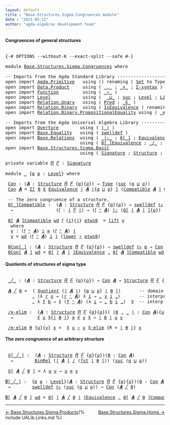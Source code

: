 ```yaml
---
layout: default
title : "Base.Structures.Sigma.Congruences module"
date : "2021-05-12"
author: "agda-algebras development team"
---
```


#### <a id="congruences-of-general-structures">Congruences of general structures</a>

<pre class="Agda">

<a id="238" class="Symbol">{-#</a> <a id="242" class="Keyword">OPTIONS</a> <a id="250" class="Pragma">--without-K</a> <a id="262" class="Pragma">--exact-split</a> <a id="276" class="Pragma">--safe</a> <a id="283" class="Symbol">#-}</a>

<a id="288" class="Keyword">module</a> <a id="295" href="Base.Structures.Sigma.Congruences.html" class="Module">Base.Structures.Sigma.Congruences</a> <a id="329" class="Keyword">where</a>

<a id="336" class="Comment">-- Imports from the Agda Standard Library ------------------------------------------------</a>
<a id="427" class="Keyword">open</a> <a id="432" class="Keyword">import</a> <a id="439" href="Agda.Primitive.html" class="Module">Agda.Primitive</a>   <a id="456" class="Keyword">using</a> <a id="462" class="Symbol">()</a> <a id="465" class="Keyword">renaming</a> <a id="474" class="Symbol">(</a> <a id="476" href="Agda.Primitive.html#326" class="Primitive">Set</a> <a id="480" class="Symbol">to</a> <a id="483" class="Primitive">Type</a> <a id="488" class="Symbol">;</a> <a id="490" href="Agda.Primitive.html#764" class="Primitive">lzero</a> <a id="496" class="Symbol">to</a> <a id="499" class="Primitive">ℓ₀</a> <a id="502" class="Symbol">)</a>
<a id="504" class="Keyword">open</a> <a id="509" class="Keyword">import</a> <a id="516" href="Data.Product.html" class="Module">Data.Product</a>     <a id="533" class="Keyword">using</a> <a id="539" class="Symbol">(</a> <a id="541" href="Agda.Builtin.Sigma.html#236" class="InductiveConstructor Operator">_,_</a> <a id="545" class="Symbol">;</a> <a id="547" href="Data.Product.html#1167" class="Function Operator">_×_</a> <a id="551" class="Symbol">;</a> <a id="553" href="Data.Product.html#916" class="Function">Σ-syntax</a> <a id="562" class="Symbol">)</a> <a id="564" class="Keyword">renaming</a> <a id="573" class="Symbol">(</a> <a id="575" href="Agda.Builtin.Sigma.html#252" class="Field">proj₁</a> <a id="581" class="Symbol">to</a> <a id="584" class="Field">fst</a> <a id="588" class="Symbol">)</a>
<a id="590" class="Keyword">open</a> <a id="595" class="Keyword">import</a> <a id="602" href="Function.html" class="Module">Function</a>         <a id="619" class="Keyword">using</a> <a id="625" class="Symbol">(</a> <a id="627" href="Function.Base.html#1031" class="Function Operator">_∘_</a> <a id="631" class="Symbol">)</a>
<a id="633" class="Keyword">open</a> <a id="638" class="Keyword">import</a> <a id="645" href="Level.html" class="Module">Level</a>            <a id="662" class="Keyword">using</a> <a id="668" class="Symbol">(</a>  <a id="671" href="Agda.Primitive.html#810" class="Primitive Operator">_⊔_</a> <a id="675" class="Symbol">;</a> <a id="677" href="Agda.Primitive.html#780" class="Primitive">suc</a> <a id="681" class="Symbol">;</a> <a id="683" href="Agda.Primitive.html#597" class="Postulate">Level</a> <a id="689" class="Symbol">;</a> <a id="691" href="Level.html#400" class="Record">Lift</a> <a id="696" class="Symbol">;</a> <a id="698" href="Level.html#457" class="InductiveConstructor">lift</a> <a id="703" class="Symbol">;</a> <a id="705" href="Level.html#470" class="Field">lower</a> <a id="711" class="Symbol">)</a>
<a id="713" class="Keyword">open</a> <a id="718" class="Keyword">import</a> <a id="725" href="Relation.Unary.html" class="Module">Relation.Unary</a>   <a id="742" class="Keyword">using</a> <a id="748" class="Symbol">(</a> <a id="750" href="Relation.Unary.html#1101" class="Function">Pred</a> <a id="755" class="Symbol">;</a> <a id="757" href="Relation.Unary.html#1523" class="Function Operator">_∈_</a> <a id="761" class="Symbol">)</a>
<a id="763" class="Keyword">open</a> <a id="768" class="Keyword">import</a> <a id="775" href="Relation.Binary.html" class="Module">Relation.Binary</a>  <a id="792" class="Keyword">using</a> <a id="798" class="Symbol">(</a> <a id="800" href="Relation.Binary.Structures.html#1522" class="Record">IsEquivalence</a> <a id="814" class="Symbol">)</a> <a id="816" class="Keyword">renaming</a> <a id="825" class="Symbol">(</a> <a id="827" href="Relation.Binary.Core.html#882" class="Function">Rel</a> <a id="831" class="Symbol">to</a> <a id="834" class="Function">BinRel</a> <a id="841" class="Symbol">)</a>
<a id="843" class="Keyword">open</a> <a id="848" class="Keyword">import</a> <a id="855" href="Relation.Binary.PropositionalEquality.html" class="Module">Relation.Binary.PropositionalEquality</a> <a id="893" class="Keyword">using</a> <a id="899" class="Symbol">(</a> <a id="901" href="Agda.Builtin.Equality.html#151" class="Datatype Operator">_≡_</a> <a id="905" class="Symbol">)</a>

<a id="908" class="Comment">-- Imports from the Agda Universal Algebra Library ---------------------------------------</a>
<a id="999" class="Keyword">open</a> <a id="1004" class="Keyword">import</a> <a id="1011" href="Overture.html" class="Module">Overture</a>        <a id="1027" class="Keyword">using</a> <a id="1033" class="Symbol">(</a> <a id="1035" href="Overture.Basic.html#4326" class="Function Operator">∣_∣</a> <a id="1039" class="Symbol">)</a>
<a id="1041" class="Keyword">open</a> <a id="1046" class="Keyword">import</a> <a id="1053" href="Base.Equality.html" class="Module">Base.Equality</a>   <a id="1069" class="Keyword">using</a> <a id="1075" class="Symbol">(</a> <a id="1077" href="Base.Equality.Welldefined.html#2509" class="Function">swelldef</a> <a id="1086" class="Symbol">)</a>
<a id="1088" class="Keyword">open</a> <a id="1093" class="Keyword">import</a> <a id="1100" href="Base.Relations.html" class="Module">Base.Relations</a>  <a id="1116" class="Keyword">using</a> <a id="1122" class="Symbol">(</a> <a id="1124" href="Base.Relations.Discrete.html#6212" class="Function Operator">_|:_</a> <a id="1129" class="Symbol">;</a> <a id="1131" href="Base.Relations.Discrete.html#4698" class="Function Operator">0[_]</a> <a id="1136" class="Symbol">;</a> <a id="1138" href="Base.Relations.Quotients.html#1821" class="Function">Equivalence</a> <a id="1150" class="Symbol">;</a> <a id="1152" href="Base.Relations.Quotients.html#5437" class="Function Operator">⟪_⟫</a> <a id="1156" class="Symbol">;</a> <a id="1158" href="Base.Relations.Quotients.html#5628" class="Function Operator">⌞_⌟</a> <a id="1162" class="Symbol">)</a>
                            <a id="1192" class="Keyword">using</a> <a id="1198" class="Symbol">(</a> <a id="1200" href="Base.Relations.Quotients.html#7164" class="Function Operator">0[_]Equivalence</a> <a id="1216" class="Symbol">;</a> <a id="1218" href="Base.Relations.Quotients.html#5210" class="Function Operator">_/_</a> <a id="1222" class="Symbol">;</a> <a id="1224" href="Base.Relations.Quotients.html#7290" class="Function Operator">⟪_∼_⟫-elim</a> <a id="1235" class="Symbol">;</a> <a id="1237" href="Base.Relations.Quotients.html#5086" class="Function">Quotient</a> <a id="1246" class="Symbol">)</a>
<a id="1248" class="Keyword">open</a> <a id="1253" class="Keyword">import</a> <a id="1260" href="Base.Structures.Sigma.Basic.html" class="Module">Base.Structures.Sigma.Basic</a>
                            <a id="1316" class="Keyword">using</a> <a id="1322" class="Symbol">(</a> <a id="1324" href="Base.Structures.Sigma.Basic.html#1203" class="Function">Signature</a> <a id="1334" class="Symbol">;</a> <a id="1336" href="Base.Structures.Sigma.Basic.html#1350" class="Function">Structure</a> <a id="1346" class="Symbol">;</a> <a id="1348" href="Base.Structures.Sigma.Basic.html#2590" class="Function Operator">_ᵒ_</a> <a id="1352" class="Symbol">;</a> <a id="1354" href="Base.Structures.Sigma.Basic.html#2684" class="Function">Compatible</a> <a id="1365" class="Symbol">;</a> <a id="1367" href="Base.Structures.Sigma.Basic.html#2494" class="Function Operator">_ʳ_</a> <a id="1371" class="Symbol">)</a>

<a id="1374" class="Keyword">private</a> <a id="1382" class="Keyword">variable</a> <a id="1391" href="Base.Structures.Sigma.Congruences.html#1391" class="Generalizable">𝑅</a> <a id="1393" href="Base.Structures.Sigma.Congruences.html#1393" class="Generalizable">𝐹</a> <a id="1395" class="Symbol">:</a> <a id="1397" href="Base.Structures.Sigma.Basic.html#1203" class="Function">Signature</a>

<a id="1408" class="Keyword">module</a> <a id="1415" href="Base.Structures.Sigma.Congruences.html#1415" class="Module">_</a> <a id="1417" class="Symbol">{</a><a id="1418" href="Base.Structures.Sigma.Congruences.html#1418" class="Bound">α</a> <a id="1420" href="Base.Structures.Sigma.Congruences.html#1420" class="Bound">ρ</a> <a id="1422" class="Symbol">:</a> <a id="1424" href="Agda.Primitive.html#597" class="Postulate">Level</a><a id="1429" class="Symbol">}</a> <a id="1431" class="Keyword">where</a>

 <a id="1439" href="Base.Structures.Sigma.Congruences.html#1439" class="Function">Con</a> <a id="1443" class="Symbol">:</a> <a id="1445" class="Symbol">(</a><a id="1446" href="Base.Structures.Sigma.Congruences.html#1446" class="Bound">𝑨</a> <a id="1448" class="Symbol">:</a> <a id="1450" href="Base.Structures.Sigma.Basic.html#1350" class="Function">Structure</a> <a id="1460" href="Base.Structures.Sigma.Congruences.html#1391" class="Generalizable">𝑅</a> <a id="1462" href="Base.Structures.Sigma.Congruences.html#1393" class="Generalizable">𝐹</a> <a id="1464" class="Symbol">{</a><a id="1465" href="Base.Structures.Sigma.Congruences.html#1418" class="Bound">α</a><a id="1466" class="Symbol">}{</a><a id="1468" href="Base.Structures.Sigma.Congruences.html#1420" class="Bound">ρ</a><a id="1469" class="Symbol">})</a> <a id="1472" class="Symbol">→</a> <a id="1474" href="Base.Structures.Sigma.Congruences.html#483" class="Primitive">Type</a> <a id="1479" class="Symbol">(</a><a id="1480" href="Agda.Primitive.html#780" class="Primitive">suc</a> <a id="1484" class="Symbol">(</a><a id="1485" href="Base.Structures.Sigma.Congruences.html#1418" class="Bound">α</a> <a id="1487" href="Agda.Primitive.html#810" class="Primitive Operator">⊔</a> <a id="1489" href="Base.Structures.Sigma.Congruences.html#1420" class="Bound">ρ</a><a id="1490" class="Symbol">))</a>
 <a id="1494" href="Base.Structures.Sigma.Congruences.html#1439" class="Function">Con</a> <a id="1498" href="Base.Structures.Sigma.Congruences.html#1498" class="Bound">𝑨</a> <a id="1500" class="Symbol">=</a> <a id="1502" href="Data.Product.html#916" class="Function">Σ[</a> <a id="1505" href="Base.Structures.Sigma.Congruences.html#1505" class="Bound">θ</a> <a id="1507" href="Data.Product.html#916" class="Function">∈</a> <a id="1509" href="Base.Relations.Quotients.html#1821" class="Function">Equivalence</a> <a id="1521" href="Overture.Basic.html#4326" class="Function Operator">∣</a> <a id="1523" href="Base.Structures.Sigma.Congruences.html#1498" class="Bound">𝑨</a> <a id="1525" href="Overture.Basic.html#4326" class="Function Operator">∣</a><a id="1526" class="Symbol">{</a><a id="1527" href="Base.Structures.Sigma.Congruences.html#1418" class="Bound">α</a> <a id="1529" href="Agda.Primitive.html#810" class="Primitive Operator">⊔</a> <a id="1531" href="Base.Structures.Sigma.Congruences.html#1420" class="Bound">ρ</a><a id="1532" class="Symbol">}</a> <a id="1534" href="Data.Product.html#916" class="Function">]</a> <a id="1536" class="Symbol">(</a><a id="1537" href="Base.Structures.Sigma.Basic.html#2684" class="Function">Compatible</a> <a id="1548" href="Base.Structures.Sigma.Congruences.html#1498" class="Bound">𝑨</a> <a id="1550" href="Overture.Basic.html#4326" class="Function Operator">∣</a> <a id="1552" href="Base.Structures.Sigma.Congruences.html#1505" class="Bound">θ</a> <a id="1554" href="Overture.Basic.html#4326" class="Function Operator">∣</a><a id="1555" class="Symbol">)</a>

 <a id="1559" class="Comment">-- The zero congruence of a structure.</a>
 <a id="1599" href="Base.Structures.Sigma.Congruences.html#1599" class="Function Operator">0[_]Compatible</a> <a id="1614" class="Symbol">:</a>  <a id="1617" class="Symbol">(</a><a id="1618" href="Base.Structures.Sigma.Congruences.html#1618" class="Bound">𝑨</a> <a id="1620" class="Symbol">:</a> <a id="1622" href="Base.Structures.Sigma.Basic.html#1350" class="Function">Structure</a> <a id="1632" href="Base.Structures.Sigma.Congruences.html#1391" class="Generalizable">𝑅</a> <a id="1634" href="Base.Structures.Sigma.Congruences.html#1393" class="Generalizable">𝐹</a> <a id="1636" class="Symbol">{</a><a id="1637" href="Base.Structures.Sigma.Congruences.html#1418" class="Bound">α</a><a id="1638" class="Symbol">}{</a><a id="1640" href="Base.Structures.Sigma.Congruences.html#1420" class="Bound">ρ</a><a id="1641" class="Symbol">})</a> <a id="1644" class="Symbol">→</a> <a id="1646" href="Base.Equality.Welldefined.html#2509" class="Function">swelldef</a> <a id="1655" href="Base.Structures.Sigma.Congruences.html#499" class="Primitive">ℓ₀</a> <a id="1658" href="Base.Structures.Sigma.Congruences.html#1418" class="Bound">α</a>
  <a id="1662" class="Symbol">→</a>                <a id="1679" class="Symbol">(</a><a id="1680" href="Base.Structures.Sigma.Congruences.html#1680" class="Bound">𝑓</a> <a id="1682" class="Symbol">:</a> <a id="1684" href="Overture.Basic.html#4326" class="Function Operator">∣</a> <a id="1686" href="Base.Structures.Sigma.Congruences.html#1393" class="Generalizable">𝐹</a> <a id="1688" href="Overture.Basic.html#4326" class="Function Operator">∣</a><a id="1689" class="Symbol">)</a> <a id="1691" class="Symbol">→</a> <a id="1693" class="Symbol">(</a><a id="1694" href="Base.Structures.Sigma.Congruences.html#1680" class="Bound">𝑓</a> <a id="1696" href="Base.Structures.Sigma.Basic.html#2590" class="Function Operator">ᵒ</a> <a id="1698" href="Base.Structures.Sigma.Congruences.html#1618" class="Bound">𝑨</a><a id="1699" class="Symbol">)</a> <a id="1701" href="Base.Relations.Discrete.html#6212" class="Function Operator">|:</a> <a id="1704" class="Symbol">(</a><a id="1705" href="Base.Relations.Discrete.html#4698" class="Function Operator">0[</a> <a id="1708" href="Overture.Basic.html#4326" class="Function Operator">∣</a> <a id="1710" href="Base.Structures.Sigma.Congruences.html#1618" class="Bound">𝑨</a> <a id="1712" href="Overture.Basic.html#4326" class="Function Operator">∣</a> <a id="1714" href="Base.Relations.Discrete.html#4698" class="Function Operator">]</a><a id="1715" class="Symbol">{</a><a id="1716" href="Base.Structures.Sigma.Congruences.html#1420" class="Bound">ρ</a><a id="1717" class="Symbol">})</a>

 <a id="1722" href="Base.Structures.Sigma.Congruences.html#1599" class="Function Operator">0[</a> <a id="1725" href="Base.Structures.Sigma.Congruences.html#1725" class="Bound">𝑨</a> <a id="1727" href="Base.Structures.Sigma.Congruences.html#1599" class="Function Operator">]Compatible</a> <a id="1739" href="Base.Structures.Sigma.Congruences.html#1739" class="Bound">wd</a> <a id="1742" href="Base.Structures.Sigma.Congruences.html#1742" class="Bound">𝑓</a> <a id="1744" class="Symbol">{</a><a id="1745" href="Base.Structures.Sigma.Congruences.html#1745" class="Bound">i</a><a id="1746" class="Symbol">}{</a><a id="1748" href="Base.Structures.Sigma.Congruences.html#1748" class="Bound">j</a><a id="1749" class="Symbol">}</a> <a id="1751" href="Base.Structures.Sigma.Congruences.html#1751" class="Bound">ptws0</a>  <a id="1758" class="Symbol">=</a> <a id="1760" href="Level.html#457" class="InductiveConstructor">lift</a> <a id="1765" href="Base.Structures.Sigma.Congruences.html#1777" class="Function">γ</a>
  <a id="1769" class="Keyword">where</a>
  <a id="1777" href="Base.Structures.Sigma.Congruences.html#1777" class="Function">γ</a> <a id="1779" class="Symbol">:</a> <a id="1781" class="Symbol">(</a><a id="1782" href="Base.Structures.Sigma.Congruences.html#1742" class="Bound">𝑓</a> <a id="1784" href="Base.Structures.Sigma.Basic.html#2590" class="Function Operator">ᵒ</a> <a id="1786" href="Base.Structures.Sigma.Congruences.html#1725" class="Bound">𝑨</a><a id="1787" class="Symbol">)</a> <a id="1789" href="Base.Structures.Sigma.Congruences.html#1745" class="Bound">i</a> <a id="1791" href="Agda.Builtin.Equality.html#151" class="Datatype Operator">≡</a> <a id="1793" class="Symbol">(</a><a id="1794" href="Base.Structures.Sigma.Congruences.html#1742" class="Bound">𝑓</a> <a id="1796" href="Base.Structures.Sigma.Basic.html#2590" class="Function Operator">ᵒ</a> <a id="1798" href="Base.Structures.Sigma.Congruences.html#1725" class="Bound">𝑨</a><a id="1799" class="Symbol">)</a> <a id="1801" href="Base.Structures.Sigma.Congruences.html#1748" class="Bound">j</a>
  <a id="1805" href="Base.Structures.Sigma.Congruences.html#1777" class="Function">γ</a> <a id="1807" class="Symbol">=</a> <a id="1809" href="Base.Structures.Sigma.Congruences.html#1739" class="Bound">wd</a> <a id="1812" class="Symbol">(</a><a id="1813" href="Base.Structures.Sigma.Congruences.html#1742" class="Bound">𝑓</a> <a id="1815" href="Base.Structures.Sigma.Basic.html#2590" class="Function Operator">ᵒ</a> <a id="1817" href="Base.Structures.Sigma.Congruences.html#1725" class="Bound">𝑨</a><a id="1818" class="Symbol">)</a> <a id="1820" href="Base.Structures.Sigma.Congruences.html#1745" class="Bound">i</a> <a id="1822" href="Base.Structures.Sigma.Congruences.html#1748" class="Bound">j</a> <a id="1824" class="Symbol">(</a><a id="1825" href="Level.html#470" class="Field">lower</a> <a id="1831" href="Function.Base.html#1031" class="Function Operator">∘</a> <a id="1833" href="Base.Structures.Sigma.Congruences.html#1751" class="Bound">ptws0</a><a id="1838" class="Symbol">)</a>

 <a id="1842" href="Base.Structures.Sigma.Congruences.html#1842" class="Function Operator">0Con[_]</a> <a id="1850" class="Symbol">:</a> <a id="1852" class="Symbol">(</a><a id="1853" href="Base.Structures.Sigma.Congruences.html#1853" class="Bound">𝑨</a> <a id="1855" class="Symbol">:</a> <a id="1857" href="Base.Structures.Sigma.Basic.html#1350" class="Function">Structure</a> <a id="1867" href="Base.Structures.Sigma.Congruences.html#1391" class="Generalizable">𝑅</a> <a id="1869" href="Base.Structures.Sigma.Congruences.html#1393" class="Generalizable">𝐹</a> <a id="1871" class="Symbol">{</a><a id="1872" href="Base.Structures.Sigma.Congruences.html#1418" class="Bound">α</a><a id="1873" class="Symbol">}{</a><a id="1875" href="Base.Structures.Sigma.Congruences.html#1420" class="Bound">ρ</a><a id="1876" class="Symbol">})</a> <a id="1879" class="Symbol">→</a> <a id="1881" href="Base.Equality.Welldefined.html#2509" class="Function">swelldef</a> <a id="1890" href="Base.Structures.Sigma.Congruences.html#499" class="Primitive">ℓ₀</a> <a id="1893" href="Base.Structures.Sigma.Congruences.html#1418" class="Bound">α</a> <a id="1895" class="Symbol">→</a> <a id="1897" href="Base.Structures.Sigma.Congruences.html#1439" class="Function">Con</a> <a id="1901" href="Base.Structures.Sigma.Congruences.html#1853" class="Bound">𝑨</a>
 <a id="1904" href="Base.Structures.Sigma.Congruences.html#1842" class="Function Operator">0Con[</a> <a id="1910" href="Base.Structures.Sigma.Congruences.html#1910" class="Bound">𝑨</a> <a id="1912" href="Base.Structures.Sigma.Congruences.html#1842" class="Function Operator">]</a> <a id="1914" href="Base.Structures.Sigma.Congruences.html#1914" class="Bound">wd</a> <a id="1917" class="Symbol">=</a> <a id="1919" href="Base.Relations.Quotients.html#7164" class="Function Operator">0[</a> <a id="1922" href="Overture.Basic.html#4326" class="Function Operator">∣</a> <a id="1924" href="Base.Structures.Sigma.Congruences.html#1910" class="Bound">𝑨</a> <a id="1926" href="Overture.Basic.html#4326" class="Function Operator">∣</a> <a id="1928" href="Base.Relations.Quotients.html#7164" class="Function Operator">]Equivalence</a> <a id="1941" href="Agda.Builtin.Sigma.html#236" class="InductiveConstructor Operator">,</a> <a id="1943" href="Base.Structures.Sigma.Congruences.html#1599" class="Function Operator">0[</a> <a id="1946" href="Base.Structures.Sigma.Congruences.html#1910" class="Bound">𝑨</a> <a id="1948" href="Base.Structures.Sigma.Congruences.html#1599" class="Function Operator">]Compatible</a> <a id="1960" href="Base.Structures.Sigma.Congruences.html#1914" class="Bound">wd</a>
</pre>


#### <a id="quotient-structures">Quotients of structures of sigma type</a>

<pre class="Agda">

 <a id="2067" href="Base.Structures.Sigma.Congruences.html#2067" class="Function Operator">_╱_</a> <a id="2071" class="Symbol">:</a> <a id="2073" class="Symbol">(</a><a id="2074" href="Base.Structures.Sigma.Congruences.html#2074" class="Bound">𝑨</a> <a id="2076" class="Symbol">:</a> <a id="2078" href="Base.Structures.Sigma.Basic.html#1350" class="Function">Structure</a> <a id="2088" href="Base.Structures.Sigma.Congruences.html#1391" class="Generalizable">𝑅</a> <a id="2090" href="Base.Structures.Sigma.Congruences.html#1393" class="Generalizable">𝐹</a> <a id="2092" class="Symbol">{</a><a id="2093" href="Base.Structures.Sigma.Congruences.html#1418" class="Bound">α</a><a id="2094" class="Symbol">}{</a><a id="2096" href="Base.Structures.Sigma.Congruences.html#1420" class="Bound">ρ</a><a id="2097" class="Symbol">})</a> <a id="2100" class="Symbol">→</a> <a id="2102" href="Base.Structures.Sigma.Congruences.html#1439" class="Function">Con</a> <a id="2106" href="Base.Structures.Sigma.Congruences.html#2074" class="Bound">𝑨</a> <a id="2108" class="Symbol">→</a> <a id="2110" href="Base.Structures.Sigma.Basic.html#1350" class="Function">Structure</a> <a id="2120" href="Base.Structures.Sigma.Congruences.html#1391" class="Generalizable">𝑅</a> <a id="2122" href="Base.Structures.Sigma.Congruences.html#1393" class="Generalizable">𝐹</a> <a id="2124" class="Symbol">{</a><a id="2125" href="Agda.Primitive.html#780" class="Primitive">suc</a> <a id="2129" class="Symbol">(</a><a id="2130" href="Base.Structures.Sigma.Congruences.html#1418" class="Bound">α</a> <a id="2132" href="Agda.Primitive.html#810" class="Primitive Operator">⊔</a> <a id="2134" href="Base.Structures.Sigma.Congruences.html#1420" class="Bound">ρ</a><a id="2135" class="Symbol">)}{</a><a id="2138" href="Base.Structures.Sigma.Congruences.html#1420" class="Bound">ρ</a><a id="2139" class="Symbol">}</a>

 <a id="2143" href="Base.Structures.Sigma.Congruences.html#2143" class="Bound">𝑨</a> <a id="2145" href="Base.Structures.Sigma.Congruences.html#2067" class="Function Operator">╱</a> <a id="2147" href="Base.Structures.Sigma.Congruences.html#2147" class="Bound">θ</a> <a id="2149" class="Symbol">=</a>  <a id="2152" class="Symbol">(</a> <a id="2154" href="Base.Relations.Quotients.html#5086" class="Function">Quotient</a> <a id="2163" class="Symbol">(</a><a id="2164" href="Overture.Basic.html#4326" class="Function Operator">∣</a> <a id="2166" href="Base.Structures.Sigma.Congruences.html#2143" class="Bound">𝑨</a> <a id="2168" href="Overture.Basic.html#4326" class="Function Operator">∣</a><a id="2169" class="Symbol">)</a> <a id="2171" class="Symbol">{</a><a id="2172" href="Base.Structures.Sigma.Congruences.html#1418" class="Bound">α</a> <a id="2174" href="Agda.Primitive.html#810" class="Primitive Operator">⊔</a> <a id="2176" href="Base.Structures.Sigma.Congruences.html#1420" class="Bound">ρ</a><a id="2177" class="Symbol">}</a> <a id="2179" href="Overture.Basic.html#4326" class="Function Operator">∣</a> <a id="2181" href="Base.Structures.Sigma.Congruences.html#2147" class="Bound">θ</a> <a id="2183" href="Overture.Basic.html#4326" class="Function Operator">∣</a><a id="2184" class="Symbol">)</a>       <a id="2192" class="Comment">-- domain of quotient structure</a>
          <a id="2234" href="Agda.Builtin.Sigma.html#236" class="InductiveConstructor Operator">,</a> <a id="2236" class="Symbol">(λ</a> <a id="2239" href="Base.Structures.Sigma.Congruences.html#2239" class="Bound">r</a> <a id="2241" href="Base.Structures.Sigma.Congruences.html#2241" class="Bound">x</a> <a id="2243" class="Symbol">→</a> <a id="2245" class="Symbol">(</a><a id="2246" href="Base.Structures.Sigma.Congruences.html#2239" class="Bound">r</a> <a id="2248" href="Base.Structures.Sigma.Basic.html#2494" class="Function Operator">ʳ</a> <a id="2250" href="Base.Structures.Sigma.Congruences.html#2143" class="Bound">𝑨</a><a id="2251" class="Symbol">)</a> <a id="2253" class="Symbol">λ</a> <a id="2255" href="Base.Structures.Sigma.Congruences.html#2255" class="Bound">i</a> <a id="2257" class="Symbol">→</a> <a id="2259" href="Base.Relations.Quotients.html#5628" class="Function Operator">⌞</a> <a id="2261" href="Base.Structures.Sigma.Congruences.html#2241" class="Bound">x</a> <a id="2263" href="Base.Structures.Sigma.Congruences.html#2255" class="Bound">i</a> <a id="2265" href="Base.Relations.Quotients.html#5628" class="Function Operator">⌟</a><a id="2266" class="Symbol">)</a>       <a id="2274" class="Comment">-- interpretation of relations</a>
          <a id="2315" href="Agda.Builtin.Sigma.html#236" class="InductiveConstructor Operator">,</a> <a id="2317" class="Symbol">λ</a> <a id="2319" href="Base.Structures.Sigma.Congruences.html#2319" class="Bound">f</a> <a id="2321" href="Base.Structures.Sigma.Congruences.html#2321" class="Bound">b</a> <a id="2323" class="Symbol">→</a> <a id="2325" href="Base.Relations.Quotients.html#5437" class="Function Operator">⟪</a> <a id="2327" class="Symbol">(</a><a id="2328" href="Base.Structures.Sigma.Congruences.html#2319" class="Bound">f</a> <a id="2330" href="Base.Structures.Sigma.Basic.html#2590" class="Function Operator">ᵒ</a> <a id="2332" href="Base.Structures.Sigma.Congruences.html#2143" class="Bound">𝑨</a><a id="2333" class="Symbol">)</a> <a id="2335" class="Symbol">(λ</a> <a id="2338" href="Base.Structures.Sigma.Congruences.html#2338" class="Bound">i</a> <a id="2340" class="Symbol">→</a> <a id="2342" href="Base.Relations.Quotients.html#5628" class="Function Operator">⌞</a> <a id="2344" href="Base.Structures.Sigma.Congruences.html#2321" class="Bound">b</a> <a id="2346" href="Base.Structures.Sigma.Congruences.html#2338" class="Bound">i</a> <a id="2348" href="Base.Relations.Quotients.html#5628" class="Function Operator">⌟</a><a id="2349" class="Symbol">)</a>  <a id="2352" href="Base.Relations.Quotients.html#5437" class="Function Operator">⟫</a>  <a id="2355" class="Comment">-- interp of operations</a>

 <a id="2381" href="Base.Structures.Sigma.Congruences.html#2381" class="Function">/≡-elim</a> <a id="2389" class="Symbol">:</a>  <a id="2392" class="Symbol">{</a><a id="2393" href="Base.Structures.Sigma.Congruences.html#2393" class="Bound">𝑨</a> <a id="2395" class="Symbol">:</a> <a id="2397" href="Base.Structures.Sigma.Basic.html#1350" class="Function">Structure</a> <a id="2407" href="Base.Structures.Sigma.Congruences.html#1391" class="Generalizable">𝑅</a> <a id="2409" href="Base.Structures.Sigma.Congruences.html#1393" class="Generalizable">𝐹</a> <a id="2411" class="Symbol">{</a><a id="2412" href="Base.Structures.Sigma.Congruences.html#1418" class="Bound">α</a><a id="2413" class="Symbol">}{</a><a id="2415" href="Base.Structures.Sigma.Congruences.html#1420" class="Bound">ρ</a><a id="2416" class="Symbol">}}(</a> <a id="2420" href="Base.Structures.Sigma.Congruences.html#2420" class="Symbol">(</a><a id="2421" href="Base.Structures.Sigma.Congruences.html#2421" class="Bound">θ</a> <a id="2423" href="Agda.Builtin.Sigma.html#236" class="InductiveConstructor Operator">,</a> <a id="2425" href="Base.Structures.Sigma.Congruences.html#2420" class="Symbol">_</a> <a id="2427" href="Base.Structures.Sigma.Congruences.html#2420" class="Symbol">)</a> <a id="2429" class="Symbol">:</a> <a id="2431" href="Base.Structures.Sigma.Congruences.html#1439" class="Function">Con</a> <a id="2435" href="Base.Structures.Sigma.Congruences.html#2393" class="Bound">𝑨</a><a id="2436" class="Symbol">){</a><a id="2438" href="Base.Structures.Sigma.Congruences.html#2438" class="Bound">u</a> <a id="2440" href="Base.Structures.Sigma.Congruences.html#2440" class="Bound">v</a> <a id="2442" class="Symbol">:</a> <a id="2444" href="Overture.Basic.html#4326" class="Function Operator">∣</a> <a id="2446" href="Base.Structures.Sigma.Congruences.html#2393" class="Bound">𝑨</a> <a id="2448" href="Overture.Basic.html#4326" class="Function Operator">∣</a><a id="2449" class="Symbol">}</a>
  <a id="2453" class="Symbol">→</a>         <a id="2463" href="Base.Relations.Quotients.html#5437" class="Function Operator">⟪</a> <a id="2465" href="Base.Structures.Sigma.Congruences.html#2438" class="Bound">u</a> <a id="2467" href="Base.Relations.Quotients.html#5437" class="Function Operator">⟫</a><a id="2468" class="Symbol">{</a><a id="2469" href="Overture.Basic.html#4326" class="Function Operator">∣</a> <a id="2471" href="Base.Structures.Sigma.Congruences.html#2421" class="Bound">θ</a> <a id="2473" href="Overture.Basic.html#4326" class="Function Operator">∣</a><a id="2474" class="Symbol">}</a> <a id="2476" href="Agda.Builtin.Equality.html#151" class="Datatype Operator">≡</a> <a id="2478" href="Base.Relations.Quotients.html#5437" class="Function Operator">⟪</a> <a id="2480" href="Base.Structures.Sigma.Congruences.html#2440" class="Bound">v</a> <a id="2482" href="Base.Relations.Quotients.html#5437" class="Function Operator">⟫</a> <a id="2484" class="Symbol">→</a> <a id="2486" href="Overture.Basic.html#4326" class="Function Operator">∣</a> <a id="2488" href="Base.Structures.Sigma.Congruences.html#2421" class="Bound">θ</a> <a id="2490" href="Overture.Basic.html#4326" class="Function Operator">∣</a> <a id="2492" href="Base.Structures.Sigma.Congruences.html#2438" class="Bound">u</a> <a id="2494" href="Base.Structures.Sigma.Congruences.html#2440" class="Bound">v</a>

 <a id="2498" href="Base.Structures.Sigma.Congruences.html#2381" class="Function">/≡-elim</a> <a id="2506" href="Base.Structures.Sigma.Congruences.html#2506" class="Bound">θ</a> <a id="2508" class="Symbol">{</a><a id="2509" href="Base.Structures.Sigma.Congruences.html#2509" class="Bound">u</a><a id="2510" class="Symbol">}{</a><a id="2512" href="Base.Structures.Sigma.Congruences.html#2512" class="Bound">v</a><a id="2513" class="Symbol">}</a> <a id="2515" href="Base.Structures.Sigma.Congruences.html#2515" class="Bound">x</a> <a id="2517" class="Symbol">=</a>  <a id="2520" href="Base.Relations.Quotients.html#7290" class="Function Operator">⟪</a> <a id="2522" href="Base.Structures.Sigma.Congruences.html#2509" class="Bound">u</a> <a id="2524" href="Base.Relations.Quotients.html#7290" class="Function Operator">∼</a> <a id="2526" href="Base.Structures.Sigma.Congruences.html#2512" class="Bound">v</a> <a id="2528" href="Base.Relations.Quotients.html#7290" class="Function Operator">⟫-elim</a> <a id="2535" class="Symbol">{</a><a id="2536" class="Argument">R</a> <a id="2538" class="Symbol">=</a> <a id="2540" href="Overture.Basic.html#4326" class="Function Operator">∣</a> <a id="2542" href="Base.Structures.Sigma.Congruences.html#2506" class="Bound">θ</a> <a id="2544" href="Overture.Basic.html#4326" class="Function Operator">∣</a><a id="2545" class="Symbol">}</a> <a id="2547" href="Base.Structures.Sigma.Congruences.html#2515" class="Bound">x</a>
</pre>

#### <a id="the-zero-congruence-of-an-arbitrary-structure">The zero congruence of an arbitrary structure</a>

<pre class="Agda">

 <a id="2686" href="Base.Structures.Sigma.Congruences.html#2686" class="Function Operator">𝟘[_╱_]</a> <a id="2693" class="Symbol">:</a>  <a id="2696" class="Symbol">(</a><a id="2697" href="Base.Structures.Sigma.Congruences.html#2697" class="Bound">𝑨</a> <a id="2699" class="Symbol">:</a> <a id="2701" href="Base.Structures.Sigma.Basic.html#1350" class="Function">Structure</a> <a id="2711" href="Base.Structures.Sigma.Congruences.html#1391" class="Generalizable">𝑅</a> <a id="2713" href="Base.Structures.Sigma.Congruences.html#1393" class="Generalizable">𝐹</a> <a id="2715" class="Symbol">{</a><a id="2716" href="Base.Structures.Sigma.Congruences.html#1418" class="Bound">α</a><a id="2717" class="Symbol">}{</a><a id="2719" href="Base.Structures.Sigma.Congruences.html#1420" class="Bound">ρ</a><a id="2720" class="Symbol">})(</a><a id="2723" href="Base.Structures.Sigma.Congruences.html#2723" class="Bound">θ</a> <a id="2725" class="Symbol">:</a> <a id="2727" href="Base.Structures.Sigma.Congruences.html#1439" class="Function">Con</a> <a id="2731" href="Base.Structures.Sigma.Congruences.html#2697" class="Bound">𝑨</a><a id="2732" class="Symbol">)</a>
  <a id="2736" class="Symbol">→</a>        <a id="2745" href="Base.Structures.Sigma.Congruences.html#834" class="Function">BinRel</a> <a id="2752" class="Symbol">(</a><a id="2753" href="Overture.Basic.html#4326" class="Function Operator">∣</a> <a id="2755" href="Base.Structures.Sigma.Congruences.html#2697" class="Bound">𝑨</a> <a id="2757" href="Overture.Basic.html#4326" class="Function Operator">∣</a> <a id="2759" href="Base.Relations.Quotients.html#5210" class="Function Operator">/</a> <a id="2761" class="Symbol">(</a><a id="2762" href="Base.Structures.Sigma.Congruences.html#584" class="Field">fst</a> <a id="2766" href="Overture.Basic.html#4326" class="Function Operator">∣</a> <a id="2768" href="Base.Structures.Sigma.Congruences.html#2723" class="Bound">θ</a> <a id="2770" href="Overture.Basic.html#4326" class="Function Operator">∣</a><a id="2771" class="Symbol">))</a> <a id="2774" class="Symbol">(</a><a id="2775" href="Agda.Primitive.html#780" class="Primitive">suc</a> <a id="2779" class="Symbol">(</a><a id="2780" href="Base.Structures.Sigma.Congruences.html#1418" class="Bound">α</a> <a id="2782" href="Agda.Primitive.html#810" class="Primitive Operator">⊔</a> <a id="2784" href="Base.Structures.Sigma.Congruences.html#1420" class="Bound">ρ</a><a id="2785" class="Symbol">))</a>

 <a id="2790" href="Base.Structures.Sigma.Congruences.html#2686" class="Function Operator">𝟘[</a> <a id="2793" href="Base.Structures.Sigma.Congruences.html#2793" class="Bound">𝑨</a> <a id="2795" href="Base.Structures.Sigma.Congruences.html#2686" class="Function Operator">╱</a> <a id="2797" href="Base.Structures.Sigma.Congruences.html#2797" class="Bound">θ</a> <a id="2799" href="Base.Structures.Sigma.Congruences.html#2686" class="Function Operator">]</a> <a id="2801" class="Symbol">=</a> <a id="2803" class="Symbol">λ</a> <a id="2805" href="Base.Structures.Sigma.Congruences.html#2805" class="Bound">u</a> <a id="2807" href="Base.Structures.Sigma.Congruences.html#2807" class="Bound">v</a> <a id="2809" class="Symbol">→</a> <a id="2811" href="Base.Structures.Sigma.Congruences.html#2805" class="Bound">u</a> <a id="2813" href="Agda.Builtin.Equality.html#151" class="Datatype Operator">≡</a> <a id="2815" href="Base.Structures.Sigma.Congruences.html#2807" class="Bound">v</a>

<a id="𝟎[_╱_]"></a><a id="2818" href="Base.Structures.Sigma.Congruences.html#2818" class="Function Operator">𝟎[_╱_]</a> <a id="2825" class="Symbol">:</a>  <a id="2828" class="Symbol">{</a><a id="2829" href="Base.Structures.Sigma.Congruences.html#2829" class="Bound">α</a> <a id="2831" href="Base.Structures.Sigma.Congruences.html#2831" class="Bound">ρ</a> <a id="2833" class="Symbol">:</a> <a id="2835" href="Agda.Primitive.html#597" class="Postulate">Level</a><a id="2840" class="Symbol">}(</a><a id="2842" href="Base.Structures.Sigma.Congruences.html#2842" class="Bound">𝑨</a> <a id="2844" class="Symbol">:</a> <a id="2846" href="Base.Structures.Sigma.Basic.html#1350" class="Function">Structure</a> <a id="2856" href="Base.Structures.Sigma.Congruences.html#1391" class="Generalizable">𝑅</a> <a id="2858" href="Base.Structures.Sigma.Congruences.html#1393" class="Generalizable">𝐹</a> <a id="2860" class="Symbol">{</a><a id="2861" href="Base.Structures.Sigma.Congruences.html#2829" class="Bound">α</a><a id="2862" class="Symbol">}{</a><a id="2864" href="Base.Structures.Sigma.Congruences.html#2831" class="Bound">ρ</a><a id="2865" class="Symbol">})(</a><a id="2868" href="Base.Structures.Sigma.Congruences.html#2868" class="Bound">θ</a> <a id="2870" class="Symbol">:</a> <a id="2872" href="Base.Structures.Sigma.Congruences.html#1439" class="Function">Con</a> <a id="2876" href="Base.Structures.Sigma.Congruences.html#2842" class="Bound">𝑨</a><a id="2877" class="Symbol">)</a>
 <a id="2880" class="Symbol">→</a>        <a id="2889" href="Base.Equality.Welldefined.html#2509" class="Function">swelldef</a> <a id="2898" href="Base.Structures.Sigma.Congruences.html#499" class="Primitive">ℓ₀</a> <a id="2901" class="Symbol">(</a><a id="2902" href="Agda.Primitive.html#780" class="Primitive">suc</a> <a id="2906" class="Symbol">(</a><a id="2907" href="Base.Structures.Sigma.Congruences.html#2829" class="Bound">α</a> <a id="2909" href="Agda.Primitive.html#810" class="Primitive Operator">⊔</a> <a id="2911" href="Base.Structures.Sigma.Congruences.html#2831" class="Bound">ρ</a><a id="2912" class="Symbol">))</a> <a id="2915" class="Symbol">→</a> <a id="2917" href="Base.Structures.Sigma.Congruences.html#1439" class="Function">Con</a> <a id="2921" class="Symbol">(</a><a id="2922" href="Base.Structures.Sigma.Congruences.html#2842" class="Bound">𝑨</a> <a id="2924" href="Base.Structures.Sigma.Congruences.html#2067" class="Function Operator">╱</a> <a id="2926" href="Base.Structures.Sigma.Congruences.html#2868" class="Bound">θ</a><a id="2927" class="Symbol">)</a>

<a id="2930" href="Base.Structures.Sigma.Congruences.html#2818" class="Function Operator">𝟎[</a> <a id="2933" href="Base.Structures.Sigma.Congruences.html#2933" class="Bound">𝑨</a> <a id="2935" href="Base.Structures.Sigma.Congruences.html#2818" class="Function Operator">╱</a> <a id="2937" href="Base.Structures.Sigma.Congruences.html#2937" class="Bound">θ</a> <a id="2939" href="Base.Structures.Sigma.Congruences.html#2818" class="Function Operator">]</a> <a id="2941" href="Base.Structures.Sigma.Congruences.html#2941" class="Bound">wd</a> <a id="2944" class="Symbol">=</a> <a id="2946" href="Base.Relations.Quotients.html#7164" class="Function Operator">0[</a> <a id="2949" href="Overture.Basic.html#4326" class="Function Operator">∣</a> <a id="2951" href="Base.Structures.Sigma.Congruences.html#2933" class="Bound">𝑨</a> <a id="2953" href="Base.Structures.Sigma.Congruences.html#2067" class="Function Operator">╱</a> <a id="2955" href="Base.Structures.Sigma.Congruences.html#2937" class="Bound">θ</a> <a id="2957" href="Overture.Basic.html#4326" class="Function Operator">∣</a> <a id="2959" href="Base.Relations.Quotients.html#7164" class="Function Operator">]Equivalence</a> <a id="2972" href="Agda.Builtin.Sigma.html#236" class="InductiveConstructor Operator">,</a> <a id="2974" href="Base.Structures.Sigma.Congruences.html#1599" class="Function Operator">0[</a> <a id="2977" href="Base.Structures.Sigma.Congruences.html#2933" class="Bound">𝑨</a> <a id="2979" href="Base.Structures.Sigma.Congruences.html#2067" class="Function Operator">╱</a> <a id="2981" href="Base.Structures.Sigma.Congruences.html#2937" class="Bound">θ</a> <a id="2983" href="Base.Structures.Sigma.Congruences.html#1599" class="Function Operator">]Compatible</a> <a id="2995" href="Base.Structures.Sigma.Congruences.html#2941" class="Bound">wd</a>
</pre>

--------------------------------

<span style="float:left;">[← Base.Structures.Sigma.Products](Base.Structures.Sigma.Products.html)</span>
<span style="float:right;">[Base.Structures.Sigma.Homs →](Base.Structures.Sigma.Homs.html)</span>

{% include UALib.Links.md %}
